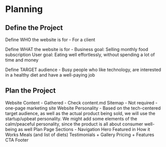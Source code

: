 # Planning

## Define the Project

Define WHO the website is for -
    For a client

Define WHAT the website is for -
    Business goal: Selling monthly food subscription
    User goal: Eating well effortlessly, without spending a lot of time and money

Define TARGET audience -
    Busy people who like technology, are interested in a healthy diet and have a well-paying job


## Plan the Project

Website Content - 
    Gathered - Check content.md
Sitemap - 
    Not required - one-page marketing site
Website Personality -
    Based on the tech-centered target audience, as well as the actual product being sold, we will use the startup/upbeat personality. We might add some elements of the calm/peaceful personality, since the product is all about consumer well-being as well
Plan Page Sections - 
    Navigation
    Hero
    Featured in
    How it Works
    Meals (and list of diets)
    Testimonials + Gallery
    Pricing + Features
    CTA
    Footer
